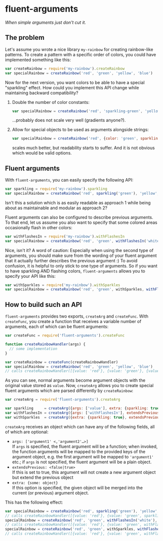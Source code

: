 # fluent-arguments

*When simple arguments just don't cut it.*

## The problem

Let's assume you wrote a nice library `my-rainbow` for creating rainbow-like patterns. To create a pattern with a
specific order of colors, you could have implemented something like this:
```javascript
var createRainbow = require('my-rainbow').createRainbow
var specialRainbow = createRainbow('red', 'green', 'yellow', 'blue')
```

Now for the next version, you want colors to be able to have a special "sparkling" effect. How could you implement
this API change while maintaining backward compatibility?

1. Double the number of color constants:
   ```javascript
   var specialRainbow = createRainbow('red', 'sparkling-green', 'yellow', 'blue')
   ```
   …probably does not scale very well (gradients anyone?).

2. Allow for special objects to be used as arguments alongside strings:
   ```javascript
   var specialRainbow = createRainbow('red', {color: 'green', sparkling: true}, 'yellow', 'blue')
   ```
   scales much better, but readability starts to suffer. And it is not obvious which would be valid options.

## Fluent arguments

With `fluent-arguments`, you can easily specify the following API:
```javascript
var sparkling = require('my-rainbow').sparkling
var specialRainbow = createRainbow('red', sparkling('green'), 'yellow', 'blue')
```
Isn't this a solution which is as easily readable as approach 1 while being about as maintainable and modular
as approach 2?

Fluent arguments can also be configured to describe previous arguments. To that end, let us assume you also want to
specify that some colored areas occasionally flash in other colors:
```javascript
var withFlashesIn = require('my-rainbow').withFlashesIn
var specialRainbow = createRainbow('red', 'green', withFlashesIn('white'), 'yellow', 'blue')
```

Nice, isn't it? A word of caution: Especially when using the second type of arguments, you should make sure from the
wording of your fluent argument that it actually further describes the previous argument :) To avoid confusion, it is
helpful to only stick to one type of arguments. So if you want to have sparkling AND flashing colors, `fluent-arguments`
allows you to specify your API like this:
```javascript
var withSparkles = require('my-rainbow').withSparkles
var specialRainbow = createRainbow('red', 'green', withSparkles, withFlashesIn('white'), 'yellow', 'blue')
```

## How to build such an API

`fluent-arguments` provides two exports, `createArg` and `createFunc`. With `createFunc`, you create a function that
receives a variable number of arguments, each of which can be fluent arguments:
```javascript
var createFunc = require('fluent-arguments').createFunc

function createRainbowHandler(args) {
  // some implementation
}

var createRainbow = createFunc(createRainbowHandler)
var specialRainbow = createRainbow('red', 'green', 'yellow', 'blue')
// calls createRainbowHandler([{value: 'red'}, {value: 'green'}, {value: 'yellow'}, {value: 'blue'}])
```

As you can see, normal arguments become argument objects with the original value stored as `value`. Now, `createArg`
allows you to create special fluent arguments which are parsed differently by `createRainbow`:
```javascript
var createArg = require('fluent-arguments').createArg

var sparkling     = createArg({args: ['value'], extra: {sparkling: true}})
var withFlashesIn = createArg({args: ['withFlashesIn'], extendsPrevious: true})
var withSparkles  = createArg({extra: {sparkling: true}, extendsPrevious: true})
```

`createArg` receives an object which can have any of the following fields, all of which are optional:
* `args: ['argument1' <,'argument2'…>]`  
    If `args` is specified, the fluent argument will be a function; when invoked, the function arguments will be
    mapped to the provided keys of the argument object, e.g. the first argument will be mapped to `'argument1'` etc.;
    if `args` is not specified, the fluent argument will be a plain object.
* `extendsPrevious: <false|true>`  
    If this is set to true, this argument will not create a new argument object but extend the previous object
* `extra: {some: object}`  
    If this option is specified, the given object will be merged into the current (or previous) argument object.
 
This has the following effect:
```javascript
var specialRainbow = createRainbow('red', sparkling('green'), 'yellow', 'blue')
// calls createRainbowHandler([{value: 'red'}, {value: 'green', sparkling: true}, {value: 'yellow'}, {value: 'blue'}])
specialRainbow = createRainbow('red', 'green', withFlashesIn('white'), 'yellow', 'blue')
// calls createRainbowHandler([{value: 'red'}, {value: 'green', withFlashesIn: 'white'}, {value: 'yellow'}, {value: 'blue'}])
specialRainbow = createRainbow('red', 'green', withSparkles, withFlashesIn('white'), 'yellow', 'blue')
// calls createRainbowHandler([{value: 'red'}, {value: 'green', withFlashesIn: 'white', sparkling: true}, {value: 'yellow'}, {value: 'blue'}])
```
